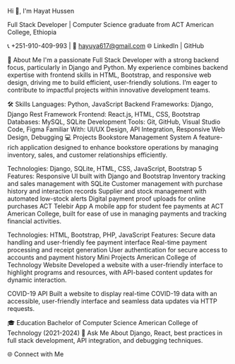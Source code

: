 Hi 👋, I'm Hayat Hussen

Full Stack Developer | Computer Science graduate from ACT American College, Ethiopia

📞 +251-910-409-993 | 📧 hayuya617@gmail.com
🌐 LinkedIn | GitHub

🚀 About Me
I'm a passionate Full Stack Developer with a strong backend focus, particularly in Django and Python. My experience combines backend expertise with frontend skills in HTML, Bootstrap, and responsive web design, driving me to build efficient, user-friendly solutions. I’m eager to contribute to impactful projects within innovative development teams.

🛠 Skills
Languages: Python, JavaScript
Backend Frameworks: Django, Django Rest Framework
Frontend: React.js, HTML, CSS, Bootstrap
Databases: MySQL, SQLite
Development Tools: Git, GitHub, Visual Studio Code, Figma
Familiar With: UI/UX Design, API Integration, Responsive Web Design, Debugging
💻 Projects
Bookstore Management System
A feature-rich application designed to enhance bookstore operations by managing inventory, sales, and customer relationships efficiently.

Technologies: Django, SQLite, HTML, CSS, JavaScript, Bootstrap 5
Features:
Responsive UI built with Django and Bootstrap
Inventory tracking and sales management with SQLite
Customer management with purchase history and interaction records
Supplier and stock management with automated low-stock alerts
Digital payment proof uploads for online purchases
ACT Telebir App
A mobile app for student fee payments at ACT American College, built for ease of use in managing payments and tracking financial activities.

Technologies: HTML, Bootstrap, PHP, JavaScript
Features:
Secure data handling and user-friendly fee payment interface
Real-time payment processing and receipt generation
User authentication for secure access to accounts and payment history
Mini Projects
American College of Technology Website
Developed a website with a user-friendly interface to highlight programs and resources, with API-based content updates for dynamic interaction.

COVID-19 API
Built a website to display real-time COVID-19 data with an accessible, user-friendly interface and seamless data updates via HTTP requests.

🎓 Education
Bachelor of Computer Science
American College of Technology (2021-2024)
💬 Ask Me About
Django, React, best practices in full stack development, API integration, and debugging techniques.

🌐 Connect with Me
